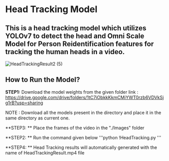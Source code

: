 # Head Tracking Model 
## This is a head tracking model which utilizes YOLOv7 to detect the head and Omni Scale Model for Person Reidentification features for tracking the human heads in a video.
![HeadTrackingResult2 (5)](https://user-images.githubusercontent.com/44440114/212591528-1ee7e928-64ac-48d9-8afd-e1d1e67d2801.gif)

## How to Run the Model?

**STEP1:** Download the model weights from the given folder link :
https://drive.google.com/drive/folders/1tC7iObkkKkmCMiYWT0rzb6VDVkSjg1rB?usp=sharing

NOTE : Download all the models present in the directory and place it in the same directory as current one.

**STEP3: ** Place the frames of the video in the "./Images" folder

**STEP2: ** Run the command given below
'''python
!HeadTracking.py
'''

**STEP4: ** Head Tracking results will automatically generated with the name of HeadTrackingResult.mp4 file





